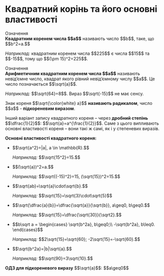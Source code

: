 # Квадратний корiнь та його основнi властивостi

<div class="space">
<div class="eoz-wrap">
<span class="eoz">Означення</span> 
<div class="eoz-text">
<b>Квадратним коренем числа $$a$$</b> називають число $$b$$, таке, що $$b^2=a.$$
</div>
</div>
</div>

<p><i>Наприклад:</i> квадратним коренем числа $$225$$ є числа $$15$$ та $$-15$$, тому що $$(\pm 15)^2=225$$.</p>

<div class="space"></div>

<div class="space">
<div class="eoz-wrap">
<span class="eoz">Означення</span> 
<div class="eoz-text">
<b>Арифметичним квадратним коренем числа $$a$$</b> називають невід’ємне число, квадрат якого рівний невід’ємному числу $$a$$. Це число позначається $$\sqrt{a}$$.
</div>
</div>
</div>

<p><i>Наприклад:</i> $$\sqrt{64}=8$$. Вираз $$\sqrt{-15}$$ не має сенсу.</p>

<div class="space"></div>

<p>Знак кореня $$\sqrt{\color{white} a}$$ <b>називають радикалом</b>, число $$a$$ - <b>підкореневим виразом</b>.</p>

<p>Інший варіант запису квадратного кореня – через <b>дробний степінь</b> $$\dfrac{1}{2}$$: $$\sqrt{a}=a^{\frac{1}{2}}$$. Саме з цього випливають основні властивості кореня – вони такі ж самі, як і у степеневих виразів.</p>

<div class="space">
</div>

<p><b>Основні властивості квадратного кореня:</b></p>

<ul>
<li><p>$$\sqrt{a^2}=|a|, a \in \mathbb{R}.$$</p></li>
<div class="space"></div>
<p><i>Наприклад:</i> $$\sqrt{15^2}=15.$$</p>
<div class="space"></div>
<li><p>$$(\sqrt{a})^2=a.$$</p></li>
<div class="space"></div>
<p><i>Наприклад:</i> $$\sqrt{(-15)^2}=15, (\sqrt{15})^2=15.$$</p>
<div class="space"></div>
<li><p>$$\sqrt{ab}=\sqrt{a}\cdot\sqrt{b}.$$</p></li>
<div class="space"></div>
<p><i>Наприклад:</i> $$\sqrt{15}=\sqrt{3}\cdot\sqrt{5}$$</p>
<div class="space"></div>
<li><p>$$\sqrt{\dfrac{a}{b}}=\dfrac{\sqrt{a}}{\sqrt{b}}, a\geq0, b\geq0.$$</p></li>
<div class="space"></div>
<p><i>Наприклад:</i> $$\sqrt{15}=\dfrac{\sqrt{30}}{\sqrt2}.$$</p>
<div class="space"></div>
<li><p>$$b\sqrt a = \begin{cases}
				\sqrt{b^2a}, b\geq0;\\
				-\sqrt{b^2a}, b\leq0.
			\end{cases}$$</p></li>
<div class="space"></div>
<p><i>Наприклад:</i> $$2\sqrt{15}=\sqrt{60}; -2\sqrt{15}=-\sqrt{60}.$$</p>
<div class="space"></div>
<li><p>$$\sqrt{b^2a}=|b|\sqrt{a}.$$</p></li>
<div class="space"></div>
<p><i>Наприклад:</i> $$\sqrt{90}=3\sqrt{10}.$$</p>
<div class="space"></div>
</ul>

<div class="space">
</div>

<p><b>ОДЗ для підкореневого виразу</b> $$\sqrt{a}$$: $$a\geq0$$</p>